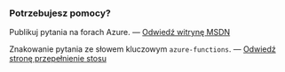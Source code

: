 ### <a name="need-some-help"></a>Potrzebujesz pomocy?

Publikuj pytania na forach Azure. — [Odwiedź witrynę MSDN](http://go.microsoft.com/fwlink/?LinkId=780719)

Znakowanie pytania ze słowem kluczowym `azure-functions`. — [Odwiedź stronę przepełnienie stosu](http://stackoverflow.com/questions/tagged/azure-functions)